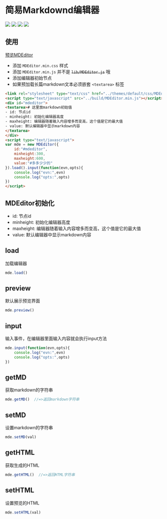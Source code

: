 # 简易Markdownd编辑器

[![](https://img.shields.io/github/issues/jaywcjlove/MDEditor.svg)](https://github.com/jaywcjlove/MDEditor/issues) [![](https://img.shields.io/github/forks/jaywcjlove/MDEditor.svg)](https://github.com/jaywcjlove/MDEditor/network) [![](https://img.shields.io/github/stars/jaywcjlove/MDEditor.svg)](https://github.com/jaywcjlove/MDEditor/stargazers) [![](https://img.shields.io/github/release/jaywcjlove/MDEditor.svg)](https://github.com/jaywcjlove/MDEditor/releases)

## 使用
 
[预览MDEditor](http://jaywcjlove.github.io/MDEditor)  

- 添加 `MDEditor.min.css` 样式
- 添加 `MDEditor.min.js` 并不是 ~~`lib/MDEditor.js`~~ 哦
- 添加编辑器初始节点
- 如果预加载长篇markdown文本必须嵌套 `<textarea>` 标签

```html
<link rel="stylesheet" type="text/css" href="../themes/default/css/MDEditor.min.css">
<script type="text/javascript" src="../build/MDEditor.min.js"></script>
<div id="mdeditor">
<textarea># 这里放markdown初始值
- id: 节点id
- minheight: 初始化编辑器高度
- maxheight: 编辑器随着输入内容增多而变高，这个值是它的最大值
- value: 默认编辑器中显示markdown内容
</textarea>
</div>
<script type="text/javascript">
var mde = new MDEditor({
    id:"#mdeditor",
    minheight:300,
    maxheight:600,
    value:"#多多少少的"
}).load().input(function(evn,opts){
    console.log("evn:",evn)
    console.log("opts:",opts)
})
</script>
```

## MDEditor初始化

- id: 节点id
- minheight: 初始化编辑器高度
- maxheight: 编辑器随着输入内容增多而变高，这个值是它的最大值
- value: 默认编辑器中显示markdown内容

## load
加载编辑器

```js
mde.load()  
```

## preview
默认展示预览界面

```js
mde.preview()  
```

## input
输入事件，在编辑器里面输入内容就会执行input方法

```js
mde.input(function(evn,opts){
    console.log("evn:",evn)
    console.log("opts:",opts)
})  
```

## getMD
获取markdown的字符串

```js
mde.getMD()  //=>返回markdown字符串
```

## setMD
设置markdown的字符串

```js
mde.setMD(val)  
```

## getHTML
获取生成的HTML

```js
mde.getHTML()  //=>返回HTML字符串
```

## setHTML
设置预览的HTML

```js
mde.setHTML(val)  
```
